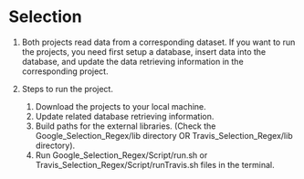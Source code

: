 # Selection

1. Both projects read data from a corresponding dataset. If you want to run the projects, you need first setup a database, insert data into the database, and update the data retrieving information in the corresponding project.

2. Steps to run the project.
   1) Download the projects to your local machine.
   2) Update related database retrieving information.
   3) Build paths for the external libraries. (Check the Google_Selection_Regex/lib directory OR Travis_Selection_Regex/lib directory).
   4) Run Google_Selection_Regex/Script/run.sh or Travis_Selection_Regex/Script/runTravis.sh files in the terminal.

 





